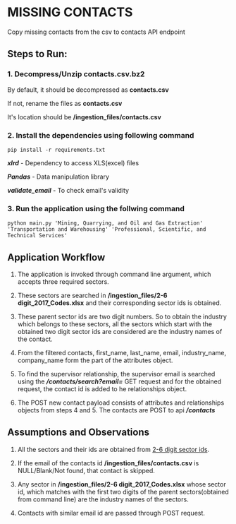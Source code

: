 # MISSING CONTACTS
Copy missing contacts from the csv to contacts API endpoint

## Steps to Run:
### 1. Decompress/Unzip contacts.csv.bz2
By default, it should be decompressed as **contacts.csv**

If not, rename the files as **contacts.csv**

It's location should be **/ingestion_files/contacts.csv**

### 2. Install the dependencies using following command
```
pip install -r requirements.txt
```
***xlrd*** - Dependency to access XLS(excel) files

***Pandas*** - Data manipulation library

***validate_email*** - To check email's validity

### 3. Run the application using the follwing command
```
python main.py 'Mining, Quarrying, and Oil and Gas Extraction' 'Transportation and Warehousing' 'Professional, Scientific, and Technical Services'
```

## Application Workflow
1. The application is invoked through command line argument, which accepts three required sectors.

2. These sectors are searched in **/ingestion_files/2-6 digit_2017_Codes.xlsx** and their corresponding sector ids is obtained.

3. These parent sector ids are two digit numbers. So to obtain the industry which belongs to these sectors, all the sectors which start with the obtained two digit sector ids are considered are the industry names of the contact.

4. From the filtered contacts, first_name, last_name, email, industry_name, company_name form the part of the attributes object.

5. To find the supervisor relationship, the supervisor email is searched using the ***/contacts/search?email=*** GET request and for the obtained request, the contact id is added to he relationships object.

6. The POST new contact payload consists of attributes and relationships objects from steps 4 and 5. The contacts are POST to api ***/contacts***


## Assumptions and Observations
1. All the sectors and their ids are obtained from [2-6 digit sector ids](https://www.census.gov/eos/www/naics/2017NAICS/2-6%20digit_2017_Codes.xlsx).

2. If the email of the contacts id **/ingestion_files/contacts.csv** is NULL/Blank/Not found, that contact is skipped.

3. Any sector in **/ingestion_files/2-6 digit_2017_Codes.xlsx** whose sector id, which matches with the first two digits of the parent sectors(obtained from command line) are the industry names of the sectors.

4. Contacts with similar email id are passed through POST request.
